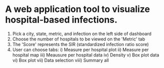 # A web application tool to visualize hospital-based infections. 


1) Pick a city, state, metric, and infection on the left side of dashboard
2) Choose the number of hospitals to be viewed on the 'Metric' tab
3) The 'Score' represents the SIR (standardized infection ratio score) 
4) User can choose tabs:
            i) Measure per hospital plot
            ii) Measure per hospital map 
            iii) Meausure per hospital data 
            iv) Density 
            v) Box plot data
            vi) Box plot 
            vii) Data selection 
            viii) Summary all 


